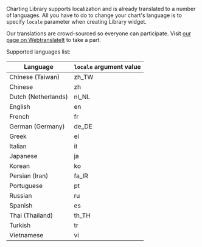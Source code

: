 Charting Library supports localization and is already translated to a number of languages. All you have to do to change your chart's language is to specify `locale` parameter when creating Library widget.

Our translations are crowd-sourced so everyone can participate. Visit [our page on WebtranslateIt](https://webtranslateit.com/en/projects/11203-TradingView) to take a part.

Supported languages list:

Language | `locale` argument value
---|---
Chinese (Taiwan)|zh_TW
Chinese|zh
Dutch (Netherlands)|nl_NL
English|en
French|fr
German (Germany)|de_DE
Greek|el
Italian|it
Japanese|ja
Korean|ko
Persian (Iran)|fa_IR
Portuguese|pt
Russian|ru
Spanish|es
Thai (Thailand)|th_TH
Turkish|tr
Vietnamese|vi
